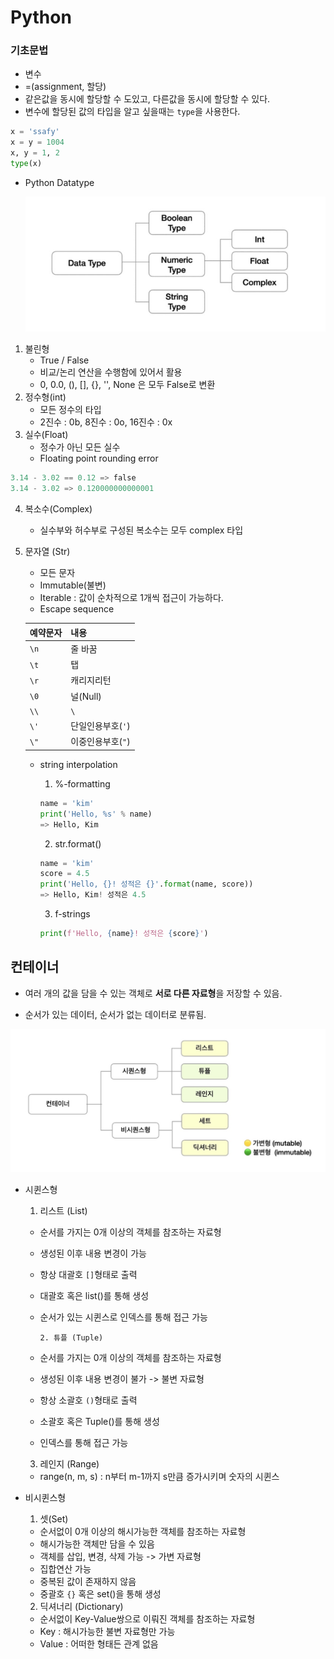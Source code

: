 # Python

### 기초문법

- 변수
- =(assignment, 할당)
- 같은값을 동시에 할당할 수 도있고, 다른값을 동시에 할당할 수 있다.
- 변수에 할당된 값의 타입을 알고 싶을때는 `type`을 사용한다.

```python
x = 'ssafy'
x = y = 1004
x, y = 1, 2
type(x)
```

- Python Datatype

  ![type](1_17.assets/type.JPG)

1. 불린형
   - True / False
   - 비교/논리 연산을 수행함에 있어서 활용
   - 0, 0.0, (), [], {}, '', None 은 모두 False로 변환
2. 정수형(int)
   - 모든 정수의 타입
   - 2진수 : 0b, 8진수 : 0o, 16진수 : 0x
3. 실수(Float)
   - 정수가 아닌 모든 실수
   - Floating point rounding error

```python
3.14 - 3.02 == 0.12 => false
3.14 - 3.02 => 0.120000000000001
```

4. 복소수(Complex)
   - 실수부와 허수부로 구성된 복소수는 모두 complex 타입

5. 문자열 (Str)
   - 모든 문자
   - Immutable(불변)
   - Iterable : 값이 순차적으로 1개씩 접근이 가능하다.
   - Escape sequence

   | 예약문자 | 내용              |
   | -------- | ----------------- |
   | `\n`     | 줄 바꿈           |
   | `\t`     | 탭                |
   | `\r`     | 캐리지리턴        |
   | `\0`     | 널(Null)          |
   | `\\`     | `\`               |
   | `\'`     | 단일인용부호(`'`) |
   | `\"`     | 이중인용부호(`"`) |

   - string interpolation

     1. %-formatting

     ```python
     name = 'kim'
     print('Hello, %s' % name)
     => Hello, Kim
     ```

     2. str.format()

     ```python
     name = 'kim'
     score = 4.5
     print('Hello, {}! 성적은 {}'.format(name, score))
     => Hello, Kim! 성적은 4.5
     ```

     3. f-strings

     ```python
     print(f'Hello, {name}! 성적은 {score}')
     ```



## 컨테이너

- 여러 개의 값을 담을 수 있는 객체로 **서로 다른 자료형**을 저장할 수 있음.

- 순서가 있는 데이터, 순서가 없는 데이터로 분류됨.

![container](1_17.assets/container.jpg)

- 시퀸스형

  1. 리스트 (List)

  - 순서를 가지는 0개 이상의 객체를 참조하는 자료형
  - 생성된 이후 내용 변경이 가능
  - 항상 대괄호 `[]`형태로 출력
  - 대괄호 혹은 list()를 통해 생성
  - 순서가 있는 시퀸스로 인덱스를 통해 접근 가능

  

  	 	2. 튜플 (Tuple)

  - 순서를 가지는 0개 이상의 객체를 참조하는 자료형
  - 생성된 이후 내용 변경이 불가 -> 불변 자료형
  - 항상 소괄호 `()`형태로 출력
  - 소괄호 혹은 Tuple()를 통해 생성
  - 인덱스를 통해 접근 가능

  

  3. 레인지 (Range)

  - range(n, m, s) : n부터 m-1까지 s만큼 증가시키며 숫자의 시퀸스

  

- 비시퀸스형

  1. 셋(Set)

  - 순서없이 0개 이상의 해시가능한 객체를 참조하는 자료형
  - 해시가능한 객체만 담을 수 있음
  - 객체를 삽입, 변경, 삭제 가능 -> 가변 자료형
  - 집합연산 가능
  - 중복된 값이 존재하지 않음
  - 중괄호 `{}` 혹은 set()을 통해 생성

  

  2. 딕셔너리 (Dictionary)

  - 순서없이 Key-Value쌍으로 이뤄진 객체를 참조하는 자료형
  - Key : 해시가능한 불변 자료형만 가능
  - Value : 어떠한 형태든 관계 없음